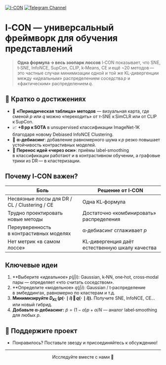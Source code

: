 [![I-CON](https://img.shields.io/badge/I-CON-blue)](https://mhamilton.net/icon)
[![Telegram Channel](https://img.shields.io/badge/Telegram-TheWeeklyBrief-blue)](https://t.me/TheWeeklyBrief)

# I‑CON — универсальный фреймворк для обучения представлений

> **Одна формула → весь зоопарк лоссов**
> I‑CON показывает, что SNE, t‑SNE, InfoNCE, SupCon, CLIP, k‑Means, CE и ещё \~20 методов — это частные случаи минимизации одной и той же KL‑дивергенции между «идеальным» распределением соседства *p* и «фактическим» распределением *q*. 

## 🚀 Кратко о достижениях

* 🧩 **«Периодическая таблица» методов** — визуальная карта, где сменой *p* или *q* можно «переходить» от т‑SNE к SimCLR или от CLIP к SupCon. 
* 📈 **+8 pp к SOTA** в unsupervised классификации ImageNet‑1K благодаря новому Debiased InfoNCE Clustering. 
* 🧹 **α‑дебиасинг**: добавление равномерного шума к *p* резко повышает устойчивость контрастивных моделей.
* 🔄 **Перенос идей «через оси»**: приёмы label‑smoothing в классификации работают и в контрастивном обучении, а графовые трики из DR — в кластеризации.

## Почему I‑CON важен?

| Боль                                          | Решение от I‑CON                                |
| --------------------------------------------- | ----------------------------------------------- |
| Несвязные лоссы для DR / CL / Clustering / CE | Одна KL‑формула                                 |
| Трудно проектировать новые методы             | Достаточно «комбинировать» распределения        |
| Переуверенность в контрастивных моделях       | α‑дебиасинг сглаживает *p*                      |
| Нет метрик «в самом лоссе»                    | KL‑дивергенция даёт естественную шкалу качества |

## Ключевые идеи

1. \**Выберите «идеальное» $p(j|i)$:
   Gaussian, k‑NN, one‑hot, cross‑modal пары — определяет «что считать соседством».
2. \**Определите «модельное» $q(j|i)$:
   Gaussian / t‑распределение в эмбеддингах, равномерно по кластерам и т.д.
3. **Минимизируйте  $D_{KL}\!\bigl(p(\cdot\!\mid i)\,\Vert\,q(\cdot\!\mid i)\bigr)$.**
   Получите SNE, InfoNCE, CE… или новый гибрид.
4. **Добавьте α‑дебиасинг:**
   $\tilde p=(1-\alpha)p+\alpha/N$ — аналог label‑smoothing для любых *p*.

## 🌟 Поддержите проект

- Понравилось? Поставьте звезду и присоединяйтесь к обсуждению!

---

<p align="center">Исследуйте вместе с нами 🚀</p>

